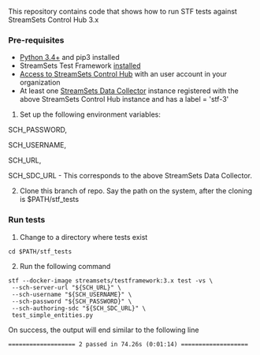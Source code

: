 This repository contains code that shows how to run STF tests against StreamSets Control Hub 3.x

### Pre-requisites
* [Python 3.4+](https://docs.python.org/3/using/index.html) and pip3 installed
* StreamSets Test Framework [installed](https://streamsets.com/documentation/stf/latest/installation.html) 
* [Access to StreamSets Control Hub](https://streamsets.com/documentation/controlhub/latest/help/controlhub/UserGuide/OrganizationSecurity/OrgSecurity_Overview.html#concept_q5z_jkl_wy) with an user account in your  organization 
* At least one [StreamSets Data Collector](https://streamsets.com/products/dataops-platform/data-collector/) instance registered with the above StreamSets Control Hub instance
and has a label = 'stf-3'

1. Set up the following environment variables:

SCH_PASSWORD,

SCH_USERNAME,

SCH_URL,

SCH_SDC_URL - This corresponds to the above StreamSets Data Collector.

2. Clone this branch of repo. Say the path on the system, after the cloning is $PATH/stf_tests

### Run tests
1. Change to a directory where tests exist

```cd $PATH/stf_tests```

2. Run the following command

```
stf --docker-image streamsets/testframework:3.x test -vs \
 --sch-server-url "${SCH_URL}" \
 --sch-username "${SCH_USERNAME}" \
 --sch-password "${SCH_PASSWORD}" \
 --sch-authoring-sdc "${SCH_SDC_URL}" \
 test_simple_entities.py
 ```

On success, the output will end similar to the following line
```
=================== 2 passed in 74.26s (0:01:14) ===================
```


